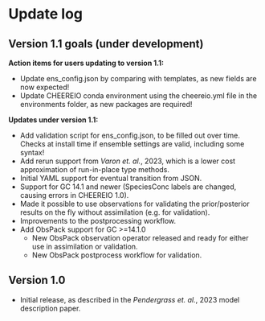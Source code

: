 # Update log

## Version 1.1 goals (under development)

**Action items for users updating to version 1.1:**

* Update ens_config.json by comparing with templates, as new fields are now expected!
* Update CHEEREIO conda environment using the cheereio.yml file in the environments folder, as new packages are required!

**Updates under version 1.1:**

* Add validation script for ens_config.json, to be filled out over time. Checks at install time if ensemble settings are valid, including some syntax!
* Add rerun support from *Varon et. al.*, 2023, which is a lower cost approximation of run-in-place type methods.
* Initial YAML support for eventual transition from JSON.
* Support for GC 14.1 and newer (SpeciesConc labels are changed, causing errors in CHEEREIO 1.0).
* Made it possible to use observations for validating the prior/posterior results on the fly without assimilation (e.g. for validation).
* Improvements to the postprocessing workflow. 
* Add ObsPack support for GC >=14.1.0
  * New ObsPack observation operator released and ready for either use in assimilation or validation.
  * New ObsPack postprocess workflow for validation.

## Version 1.0

* Initial release, as described in the *Pendergrass et. al.*, 2023 model description paper.